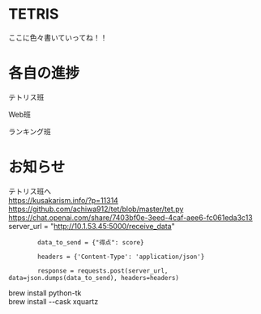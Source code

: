 # TETRIS
ここに色々書いていってね！！
# 各自の進捗 
テトリス班

Web班

ランキング班

# お知らせ
テトリス班へ  
https://kusakarism.info/?p=11314  
https://github.com/achiwa912/tet/blob/master/tet.py  
https://chat.openai.com/share/7403bf0e-3eed-4caf-aee6-fc061eda3c13  
server_url = "http://10.1.53.45:5000/receive_data"

            data_to_send = {"得点": score}  

            headers = {'Content-Type': 'application/json'}  

            response = requests.post(server_url, data=json.dumps(data_to_send), headers=headers)  

brew install python-tk  
brew install --cask xquartz
